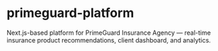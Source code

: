 # primeguard-platform
Next.js-based platform for PrimeGuard Insurance Agency — real-time insurance product recommendations, client dashboard, and analytics.
